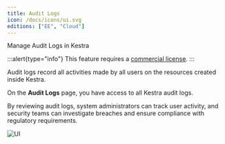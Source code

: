```yaml
---
title: Audit Logs
icon: /docs/icons/ui.svg
editions: ["EE", "Cloud"]
---
```


Manage Audit Logs in Kestra

:::alert{type="info"}
This feature requires a [commercial license](/pricing).
:::

Audit logs record all activities made by all users on the resources created inside Kestra.

On the **Audit Logs** page, you have access to all Kestra audit logs.

By reviewing audit logs, system administrators can track user activity, and security teams can investigate breaches and ensure compliance with regulatory requirements.

![UI](/docs/user-interface-guide/23-EE-AuditLogs.png)

